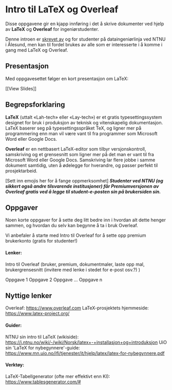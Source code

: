 # Intro til LaTeX og Overleaf
Disse oppgavene gir en kjapp innføring i det å skrive dokumenter ved hjelp av **LaTeX** og **Overleaf** for ingeniørstudenter.

Denne introen er [skrevet av](https://github.com/magnusgrande/LaTeX-intro/graphs/contributors) og for studenter på dataingeniørlinja ved NTNU i Ålesund, men kan til fordel brukes av alle som er interesserte i å komme i gang med LaTeX og Overleaf.

## Presentasjon

Med oppgavesettet følger en kort presentasjon om LaTeX:

[[View Slides]]

## Begrepsforklaring

**LaTeX** (uttalt «Lah-tech» eller «Lay-tech») er et gratis typesettingssystem designet for bruk i produksjon av teknisk og vitenskapelig dokumentasjon. LaTeX baserer seg på typesettingsspråket TeX, og ligner mer på programmering enn man vil være vant til fra programmer som Microsoft Word eller Google Docs.

**Overleaf** er en nettbasert LaTeX-editor som tilbyr versjonskontroll, samskriving og et grensesnitt som ligner mer på det man er vant til fra Microsoft Word eller Google Docs. Samskriving lar flere jobbe i samme dokument samtidig, uten å ødelegge for hverandre, og passer perfekt til prosjektarbeid. 

[Sett inn emojis her for å fange oppmerksomhet] ***Studenter ved NTNU (og sikkert også andre tilsvarende institusjoner) får Premiumversjonen av Overleaf gratis ved å legge til student-e-posten sin på brukersiden sin.*** 


## Oppgaver
Noen korte oppgaver for å sette deg litt bedre inn i hvordan alt dette henger sammen, og hvordan du selv kan begynne å ta i bruk Overleaf. 

Vi anbefaler å starte med Intro til Overleaf for å sette opp premium brukerkonto (gratis for studenter!) 

#### Lenker:
Intro til Overleaf (bruker, premium, dokumentmaler, laste opp mal, brukergrensesnitt (invitere med lenke i stedet for e-post osv.?) ) 

Oppgave 1
Oppgave 2
Oppgave ...
Oppgave n




## Nyttige lenker

Overleaf: https://www.overleaf.com
LaTeX-prosjektets hjemmeside: https://www.latex-project.org/

#### Guider:
NTNU sin intro til LaTeX (wikiside): https://i.ntnu.no/wiki/-/wiki/Norsk/latex+-+installasjon+og+introduksjon
UiO sin 'LaTeX for nybegynnere'-guide: https://www.mn.uio.no/ifi/tjenester/it/hjelp/latex/latex-for-nybegynnere.pdf

#### Verktøy:
LaTeX-Tabellgenerator (ofte mer effektivt enn KI): https://www.tablesgenerator.com/#

